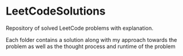 # LeetCodeSolutions
Repository of solved LeetCode problems with explanation. 

Each folder contains a solution along with my approach towards the problem as well as the thought process and runtime of the problem
